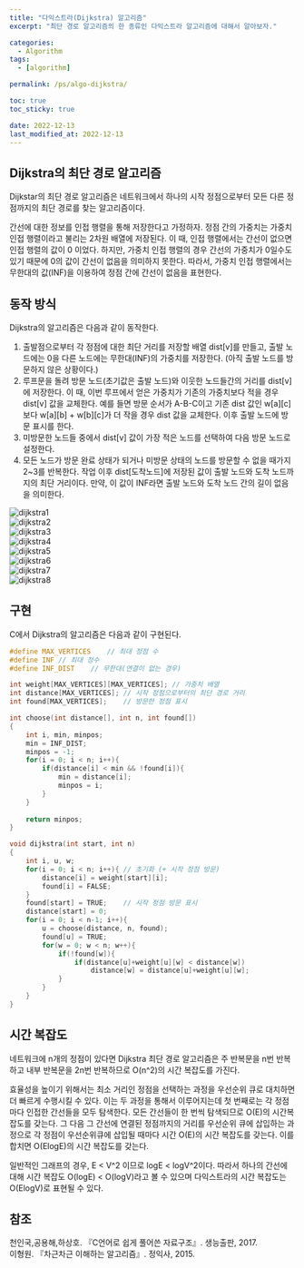 ```yaml
---
title: "다익스트라(Dijkstra) 알고리즘"
excerpt: "최단 경로 알고리즘의 한 종류인 다익스트라 알고리즘에 대해서 알아보자."

categories:
  - Algorithm
tags:
  - [algorithm]

permalink: /ps/algo-dijkstra/

toc: true
toc_sticky: true

date: 2022-12-13
last_modified_at: 2022-12-13
---
```


## Dijkstra의 최단 경로 알고리즘

Dijkstar의 최단 경로 알고리즘은 네트워크에서 하나의 시작 정점으로부터 모든 다른 정점까지의 최단 경로를 찾는 알고리즘이다.

간선에 대한 정보를 인접 행렬을 통해 저장한다고 가정하자. 정점 간의 가중치는 가중치 인접 행렬이라고 불리는 2차원 배열에 저장된다. 이 때, 인접 행렬에서는 간선이 없으면 인접 행렬의 값이 0 이었다. 하지만, 가중치 인접 행렬의 경우 간선의 가중치가 0일수도 있기 때문에 0의 값이 간선이 없음을 의미하지 못한다. 따라서, 가중치 인접 행렬에서는 무한대의 값(INF)을 이용하여 정점 간에 간선이 없음을 표현한다.

## 동작 방식

Dijkstra의 알고리즘은 다음과 같이 동작한다.

1.	출발점으로부터 각 정점에 대한 최단 거리를 저장할 배열 dist[v]를 만들고, 출발 노드에는 0을 다른 노드에는 무한대(INF)의 가중치를 저장한다. (아직 출발 노드를 방문하지 않은 상황이다.)
2.	루프문을 돌려 방문 노드(초기값은 출발 노드)와 이웃한 노드들간의 거리를 dist[v]에 저장한다. 이 때, 이번 루프에서 얻은 가중치가 기존의 가중치보다 적을 경우 dist[v] 값을 교체한다. 예를 들면 방문 순서가 A-B-C이고 기존 dist 값인 w[a][c]보다 w[a][b] + w[b][c]가 더 작을 경우 dist 값을 교체한다. 이후 출발 노드에 방문 표시를 한다.
3.	미방문한 노드들 중에서 dist[v] 값이 가장 적은 노드를 선택하여 다음 방문 노드로 설정한다. 
4.	모든 노드가 방문 완료 상태가 되거나 미방문 상태의 노드를 방문할 수 없을 때가지 2~3를 반복한다. 작업 이후 dist[도착노드]에 저장된 값이 출발 노드와 도착 노드까지의 최단 거리이다. 만약, 이 값이 INF라면 출발 노드와 도착 노드 간의 길이 없음을 의미한다.

<img src="/assets/images/algorithm/dijkstra/1.PNG" alt="dijkstra1"><br/>
<img src="/assets/images/algorithm/dijkstra/2.PNG" alt="dijkstra2"><br/>
<img src="/assets/images/algorithm/dijkstra/3.PNG" alt="dijkstra3"><br/>
<img src="/assets/images/algorithm/dijkstra/4.PNG" alt="dijkstra4"><br/>
<img src="/assets/images/algorithm/dijkstra/5.PNG" alt="dijkstra5"><br/>
<img src="/assets/images/algorithm/dijkstra/6.PNG" alt="dijkstra6"><br/>
<img src="/assets/images/algorithm/dijkstra/7.PNG" alt="dijkstra7"><br/>
<img src="/assets/images/algorithm/dijkstra/8.PNG" alt="dijkstra8"><br/>

## 구현

C에서 Dijkstra의 알고리즘은 다음과 같이 구현된다.

```c
#define MAX_VERTICES	// 최대 정점 수 
#define INF	// 최대 정수
#define INF_DIST	// 무한대(연결이 없는 경우)

int weight[MAX_VERTICES][MAX_VERTICES];	// 가중치 배열 
int distance[MAX_VERTICES];	// 시작 정점으로부터의 최단 경로 거리 
int found[MAX_VERTICES];	// 방문한 정점 표시 

int choose(int distance[], int n, int found[])
{
	int i, min, minpos;
	min = INF_DIST;
	minpos = -1;
	for(i = 0; i < n; i++){
		if(distance[i] < min && !found[i]){
			min = distance[i];
			minpos = i;
		}
	}
	
	return minpos;
}

void dijkstra(int start, int n)
{
	int i, u, w;
	for(i = 0; i < n; i++){	// 초기화 (+ 시작 정점 방문) 
		distance[i] = weight[start][i];
		found[i] = FALSE;
	}
	found[start] = TRUE;	// 시작 정점 방문 표시 
	distance[start] = 0;
	for(i = 0; i < n-1; i++){
		u = choose(distance, n, found);
		found[u] = TRUE;
		for(w = 0; w < n; w++){
			if(!found[w]){
				if(distance[u]+weight[u][w] < distance[w])
					distance[w] = distance[u]+weight[u][w];
			}
		}
	}
}
```

## 시간 복잡도

네트워크에 n개의 정점이 있다면 Dijkstra 최단 경로 알고리즘은 주 반복문을 n번 반복하고 내부 반복문을 2n번 반복하므로 O(n^2)의 시간 복잡도를 가진다.

효율성을 높이기 위해서는 최소 거리인 정점을 선택하는 과정을 우선순위 큐로 대치하면 더 빠르게 수행시킬 수 있다. 이는 두 과정을 통해서 이루어지는데 첫 번째로는 각 정점마다 인접한 간선들을 모두 탐색한다. 모든 간선들이 한 번씩 탐색되므로 O(E)의 시간복잡도를 갖는다. 그 다음 그 간선에 연결된 정점까지의 거리를 우선순위 큐에 삽입하는 과정으로 각 정점이 우선순위큐에 삽입될 때마다 시간 O(E)의 시간 복잡도를 갖는다. 이를 합치면 O(ElogE)의 시간 복잡도를 갖는다.

일반적인 그래프의 경우, E < V^2 이므로 logE < logV^2이다. 따라서 하나의 간선에 대해 시간 복잡도 O(logE) < O(logV)라고 볼 수 있으며 다익스트라의 시간 복잡도는 O(ElogV)로 표현될 수 있다.

## 참조

천인국,공용해,하상호. 『C언어로 쉽게 풀어쓴 자료구조』. 생능출판, 2017.<br/>
이형원. 『차근차근 이해하는 알고리즘』. 정익사, 2015.